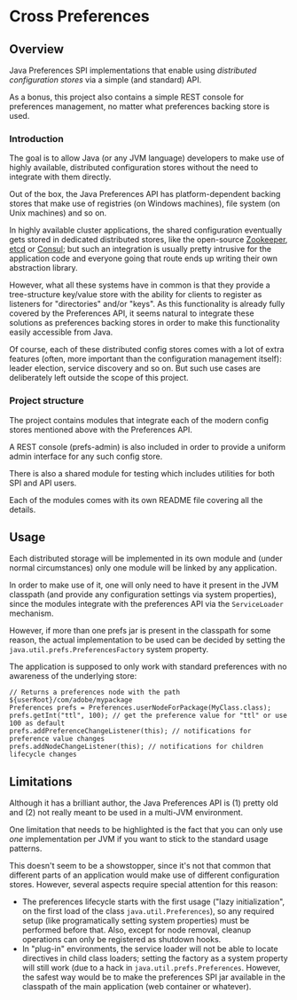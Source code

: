 Cross Preferences
=================

## Overview

Java Preferences SPI implementations that enable using _distributed configuration stores_
via a simple (and standard) API.

As a bonus, this project also contains a simple REST console for preferences management,
no matter what preferences backing store is used.

### Introduction

The goal is to allow Java (or any JVM language) developers to make use of highly available,
distributed configuration stores without the need to integrate with them directly.

Out of the box, the Java Preferences API has platform-dependent backing stores that make use of registries
(on Windows machines), file system (on Unix machines) and so on.

In highly available cluster applications, the shared configuration eventually gets stored in dedicated
distributed stores, like the open-source [Zookeeper](http://zookeeper.apache.org/),
[etcd](https://coreos.com/using-coreos/etcd/) or [Consul](https://consul.io/);
but such an integration is usually pretty intrusive for the application code
and everyone going that route ends up writing their own abstraction library.

However, what all these systems have in common is that they provide a tree-structure key/value
store with the ability for clients to register as listeners for "directories" and/or "keys".
As this functionality is already fully covered by the Preferences API, it seems natural to integrate these
solutions as preferences backing stores in order to make this functionality easily accessible from Java.

Of course, each of these distributed config stores comes with a lot of extra features (often, more important
than the configuration management itself): leader election, service discovery and so on.
But such use cases are deliberately left outside the scope of this project.

### Project structure

The project contains modules that integrate each of the modern config stores mentioned above with the Preferences API.

A REST console (prefs-admin) is also included in order to provide a uniform admin interface for any such config store.

There is also a shared module for testing which includes utilities for both SPI and API users.

Each of the modules comes with its own README file covering all the details.

## Usage

Each distributed storage will be implemented in its own module and (under normal circumstances) only one module will
be linked by any application.

In order to make use of it, one will only need to have it present in the JVM classpath (and provide any configuration
settings via system properties), since the modules integrate with the preferences API via the `ServiceLoader` mechanism.

However, if more than one prefs jar is present in the classpath for some reason, the actual implementation to be used
can be decided by setting the `java.util.prefs.PreferencesFactory` system property.


The application is supposed to only work with standard preferences with no awareness of the underlying store:

    // Returns a preferences node with the path ${userRoot}/com/adobe/mypackage
    Preferences prefs = Preferences.userNodeForPackage(MyClass.class);
    prefs.getInt("ttl", 100); // get the preference value for "ttl" or use 100 as default
    prefs.addPreferenceChangeListener(this); // notifications for preference value changes
    prefs.addNodeChangeListener(this); // notifications for children lifecycle changes

## Limitations

Although it has a brilliant author, the Java Preferences API is (1) pretty old and (2) not really meant to be used
in a multi-JVM environment.

One limitation that needs to be highlighted is the fact that you can only use *one* implementation per JVM
if you want to stick to the standard usage patterns.

This doesn't seem to be a showstopper, since it's not that common that different parts of an application would
make use of different configuration stores. However, several aspects require special attention for this reason:
 - The preferences lifecycle starts with the first usage ("lazy initialization", on the first load of the class
 `java.util.Preferences`), so any required setup (like programatically setting system properties) must be performed
  before that. Also, except for node removal, cleanup operations can only be registered as shutdown hooks.
 - In "plug-in" environments, the service loader will not be able to locate directives in child class loaders;
  setting the factory as a system property will still work (due to a hack in `java.util.prefs.Preferences`. However,
  the safest way would be to make the preferences SPI jar available in the classpath of the main application (web
  container or whatever).
